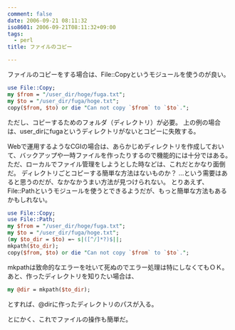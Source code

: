 ```yaml
---
comment: false
date: 2006-09-21 08:11:32
iso8601: 2006-09-21T08:11:32+09:00
tags:
  - perl
title: ファイルのコピー

---
```


ファイルのコピーをする場合は、File::Copyというモジュールを使うのが良い。

```perl
use File::Copy;
my $from = "/user_dir/hoge/fuga.txt";
my $to = "/user_dir/fuga/hoge.txt";
copy($from, $to) or die "Can not copy `$from` to `$to`.";
```

ただし、コピーするためのフォルダ（ディレクトリ）が必要。
上の例の場合は、user_dirにfugaというディレクトリがないとコピーに失敗する。

Webで運用するようなCGIの場合は、あらかじめディレクトリを作成しておいて、バックアップや一時ファイルを作ったりするので機能的には十分ではある。
ただ、ローカルでファイル管理をしようとした時などは、これだとかなり面倒だ。
ディレクトリごとコピーする簡単な方法はないものか？
…という需要はあると思うのだが、なかなかうまい方法が見つけられない。
とりあえず、File::Pathというモジュールを使うとできるようだが、もっと簡単な方法もあるかもしれない。

```perl
use File::Copy;
use File::Path;
my $from = "/user_dir/hoge/fuga.txt";
my $to = "/user_dir/fuga/hoge.txt";
(my $to_dir = $to) =~ s|([^/]*?)$||;
mkpath($to_dir);
copy($from, $to) or die "Can not copy `$from` to `$to`.";
```

mkpathは致命的なエラーを吐いて死ぬのでエラー処理は特にしなくてもＯＫ。
あと、作ったディレクトリを知りたい場合は、

```perl
my @dir = mkpath($to_dir);
```

とすれば、@dirに作ったディレクトリのパスが入る。

とにかく、これでファイルの操作も簡単だ。
